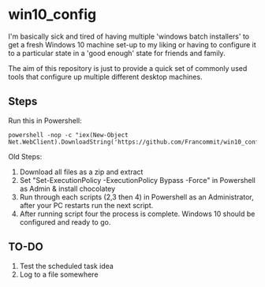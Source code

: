 # win10_config

I'm basically sick and tired of having multiple 'windows batch installers' to get a fresh Windows 10 machine set-up to my liking or having to configure it to a particular state in a 'good enough' state for friends and family.

The aim of this repository is just to provide a quick set of commonly used tools that configure up multiple different desktop machines.


## Steps

Run this in Powershell:

```
powershell -nop -c "iex(New-Object Net.WebClient).DownloadString('https://github.com/Francommit/win10_config/raw/master/1_configure_then_execute.ps1')"
```


Old Steps:
1. Download all files as a zip and extract
3. Set "Set-ExecutionPolicy -ExecutionPolicy Bypass -Force" in Powershell as Admin & install chocolatey
2. Run through each scripts (2,3 then 4) in Powershell as an Administrator, after your PC restarts run the next script.
3. After running script four the process is complete. Windows 10 should be configured and ready to go.

## TO-DO

1. Test the scheduled task idea
2. Log to a file somewhere
